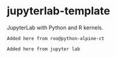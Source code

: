 # jupyterlab-template

JupyterLab with Python and R kernels.

`Added here from roo@python-alpine-ct`

`Added here from jupyter lab`